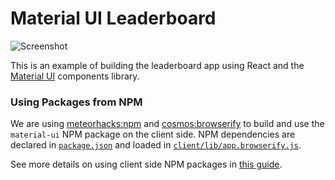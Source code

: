 # Material UI Leaderboard

![Screenshot](https://raw.githubusercontent.com/meteor/react-packages/master/examples/material-ui-leaderboard/screenshot.png)

This is an example of building the leaderboard app using React and the [Material UI](http://material-ui.com/) components library.

### Using Packages from NPM

We are using [meteorhacks:npm](https://atmospherejs.com/meteorhacks/npm) and [cosmos:browserify](https://atmospherejs.com/cosmos/browserify) to build and use the `material-ui` NPM package on the client side. NPM dependencies are declared in [`package.json`](https://github.com/meteor/react-packages/blob/master/examples/material-ui-leaderboard/packages.json) and loaded in [`client/lib/app.browserify.js`](https://github.com/meteor/react-packages/blob/master/examples/material-ui-leaderboard/client/lib/app.browserify.js).

See more details on using client side NPM packages in [this guide](http://react-in-meteor.readthedocs.org/en/latest/client-npm/).
